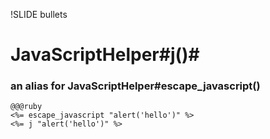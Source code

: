 !SLIDE bullets

# JavaScriptHelper#j()#

### an alias for JavaScriptHelper#escape_javascript() ###

    @@@ruby
    <%= escape_javascript "alert('hello')" %>
    <%= j "alert('hello')" %>